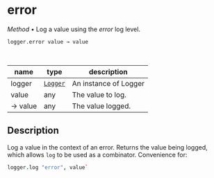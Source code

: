 # error

_Method_ &bull; Log a value using the _error_ log level.

<pre><code>logger.error&nbsp;value &rarr; value</code></pre>
<br>

| name | type | description |
|------|------|-------------|
|logger|[`Logger`][Logger]|An instance of Logger|
|value|any|The value to log.|
|&rarr; value|any|The value logged.|


## Description

Log a value in the context of an error. Returns the value being logged, which allows `log` to be used as a combinator. Convenience for:

```coffeescript
logger.log "error", value`
```


[Logger]: /reference/types/logger/index.md